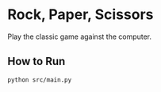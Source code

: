 # Rock, Paper, Scissors

Play the classic game against the computer.

## How to Run

```bash
python src/main.py
```

